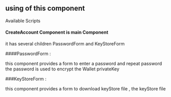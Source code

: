 
## using of this component 
Available Scripts
#### CreateAccount Component is main Component

it has several children PasswordForm and KeyStoreForm 

 ####PasswordForm : 

this component provides a form to enter a password and repeat password 
the password is used to encrypt the Wallet privateKey 

###KeyStoreForm : 

this component provides a form to download keyStore file , the keyStore file 



